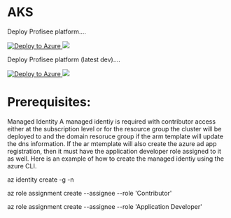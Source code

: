 # AKS

Deploy Profisee platform....

[![Deploy to Azure](https://aka.ms/deploytoazurebutton)](https://portal.azure.com/#create/Microsoft.Template/uri/https%3A%2F%2Fraw.githubusercontent.com%2FProfiseeGroup%2Faks%2Fmaster%2Fazuredeploy.json)<a href="http://armviz.io/#/?load=https%3A%2F%2Fraw.githubusercontent.com%2FProfiseeGroup%2Faks%2Fmaster%2Fazuredeploy.json" target="_blank">
  <img src="http://armviz.io/visualizebutton.png"/>
</a>


Deploy Profisee platform (latest dev)....

[![Deploy to Azure](https://aka.ms/deploytoazurebutton)](https://portal.azure.com/#create/Microsoft.Template/uri/https%3A%2F%2Fraw.githubusercontent.com%2FProfiseeGroup%2Faks%2Fmaster%2Fazuredeploydev.json)<a href="http://armviz.io/#/?load=https%3A%2F%2Fraw.githubusercontent.com%2FProfiseeGroup%2Faks%2Fmaster%2Fazuredeploydev.json" target="_blank">
  <img src="http://armviz.io/visualizebutton.png"/>
</a>

# Prerequisites:

Managed Identity
A managed identiy is required with contributor access either at the subscription level or for the resource group the cluster will be deployed to and the domain resoruce group if the arm template will update the dns information.  If the ar mtemplate will also create the azure ad app registration, then it must have the application developer role assigned to it as well.  Here is an example of how to create the managed identiy using the azure CLI.


  az identity create -g <RESOURCE GROUP> -n <USER ASSIGNED IDENTITY NAME>
  
  az role assignment create --assignee <USER ASSIGNED IDENTITY NAME> --role 'Contributor'
  
  az role assignment create --assignee <USER ASSIGNED IDENTITY NAME> --role 'Application Developer'
